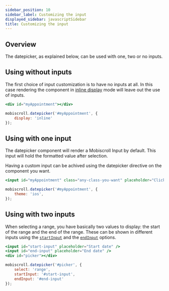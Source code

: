 ```yaml
---
sidebar_position: 10
sidebar_label: Customizing the input
displayed_sidebar: javascriptSidebar
title: Customizing the input
---
```


## Overview

The datepicker, as explained below, can be used with one, two or no inputs.

## Using without inputs

The first choice of input customization is to have no inputs at all. In this case rendering the component in [inline display](/javascript/datepicker/display-modes) mode will leave out the use of inputs.

```jsx title="Inline picker"
<div id="myAppointment"></div>
```

```jsx
mobiscroll.datepicker('#myAppointment', {
    display: 'inline'
});
```

## Using with one input

The datepicker component will render a Mobiscroll Input by default. This input will hold the formatted value after selection.

Having a custom input can be achived using the datepicker directive on the component you want.

```jsx title="Using the datepicker with one input"
<input id="myAppointment" class="any-class-you-want" placeholder="Click to select..." />
```

```jsx
mobiscroll.datepicker('#myAppointment', {
    theme: 'ios',
});
```

## Using with two inputs

When selecting a range, you have basically two values to display: the start of the range and the end of the range. These can be shown in different inputs using the [`startInput`](/javascript/datepicker/api#opt-startInput) and the [`endInput`](/javascript/datepicker/api#opt-endInput) options.

```jsx title="Two inputs for range selection"
<input id="start-input" placeholder="Start date" />
<input id="end-input" placeholder="End date" />
<div id="picker"></div>
```

```jsx
mobiscroll.datepicker('#picker', {
    select: 'range',
    startInput: '#start-input',
    endInput: '#end-input'
});
```